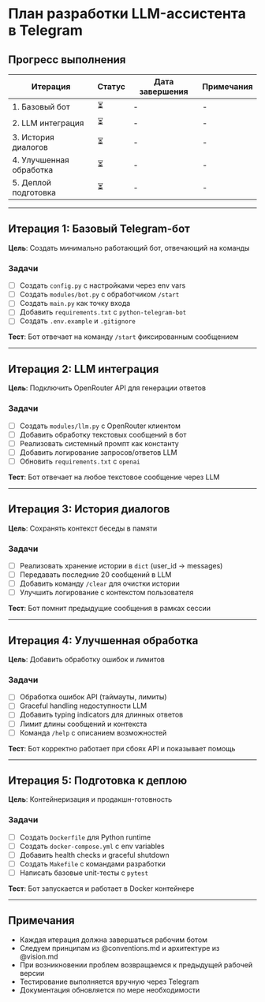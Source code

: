 # План разработки LLM-ассистента в Telegram

## Прогресс выполнения

| Итерация | Статус | Дата завершения | Примечания |
|----------|--------|----------------|------------|
| 1. Базовый бот | ⏳ | - | - |
| 2. LLM интеграция | ⏳ | - | - |
| 3. История диалогов | ⏳ | - | - |
| 4. Улучшенная обработка | ⏳ | - | - |
| 5. Деплой подготовка | ⏳ | - | - |

---

## Итерация 1: Базовый Telegram-бот

**Цель**: Создать минимально работающий бот, отвечающий на команды

### Задачи
- [ ] Создать `config.py` с настройками через env vars
- [ ] Создать `modules/bot.py` с обработчиком `/start`
- [ ] Создать `main.py` как точку входа
- [ ] Добавить `requirements.txt` с `python-telegram-bot`
- [ ] Создать `.env.example` и `.gitignore`

**Тест**: Бот отвечает на команду `/start` фиксированным сообщением

---

## Итерация 2: LLM интеграция

**Цель**: Подключить OpenRouter API для генерации ответов

### Задачи
- [ ] Создать `modules/llm.py` с OpenRouter клиентом
- [ ] Добавить обработку текстовых сообщений в бот
- [ ] Реализовать системный промпт как константу
- [ ] Добавить логирование запросов/ответов LLM
- [ ] Обновить `requirements.txt` с `openai`

**Тест**: Бот отвечает на любое текстовое сообщение через LLM

---

## Итерация 3: История диалогов

**Цель**: Сохранять контекст беседы в памяти

### Задачи
- [ ] Реализовать хранение истории в `dict` (user_id → messages)
- [ ] Передавать последние 20 сообщений в LLM
- [ ] Добавить команду `/clear` для очистки истории
- [ ] Улучшить логирование с контекстом пользователя

**Тест**: Бот помнит предыдущие сообщения в рамках сессии

---

## Итерация 4: Улучшенная обработка

**Цель**: Добавить обработку ошибок и лимитов

### Задачи
- [ ] Обработка ошибок API (таймауты, лимиты)
- [ ] Graceful handling недоступности LLM
- [ ] Добавить typing indicators для длинных ответов
- [ ] Лимит длины сообщений и контекста
- [ ] Команда `/help` с описанием возможностей

**Тест**: Бот корректно работает при сбоях API и показывает помощь

---

## Итерация 5: Подготовка к деплою

**Цель**: Контейнеризация и продакшн-готовность

### Задачи
- [ ] Создать `Dockerfile` для Python runtime
- [ ] Создать `docker-compose.yml` с env variables
- [ ] Добавить health checks и graceful shutdown
- [ ] Создать `Makefile` с командами разработки
- [ ] Написать базовые unit-тесты с `pytest`

**Тест**: Бот запускается и работает в Docker контейнере

---

## Примечания

- Каждая итерация должна завершаться рабочим ботом
- Следуем принципам из @conventions.md и архитектуре из @vision.md
- При возникновении проблем возвращаемся к предыдущей рабочей версии
- Тестирование выполняется вручную через Telegram
- Документация обновляется по мере необходимости
